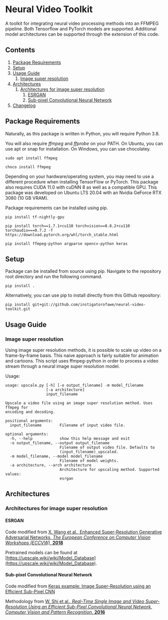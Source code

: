 # Neural Video Toolkit

A toolkit for integrating neural video processing methods into an FFMPEG pipeline. Both Tensorflow and PyTorch models
are supported. Additional model architectures can be supported through the extension of this code.

## Contents

1. [Package Requirements](#package-requirements)
1. [Setup](#setup)
1. [Usage Guide](#usage-guide)
   1. [Image super resolution](#image-super-resolution)
1. [Architectures](#architectures)
   1. [Architectures for image super resolution](#architectures-for-image-super-resolution)
      1. [ESRGAN](#esrgan)
      1. [Sub-pixel Convolutional Neural Network](#sub-pixel-convolutional-neural-network)
1. [Changelog](CHANGELOG.md)

## Package Requirements

Naturally, as this package is written in Python, you will require Python 3.8.

You will also require *ffmpeg* and *ffprobe* on your PATH. On Ubuntu, you can use apt or snap for installation. On
Windows, you can use chocolatey.

```
sudo apt install ffmpeg
```

```
choco install ffmpeg
```

Depending on your hardware/operating system, you may need to use a different procedure when installing TensorFlow or
PyTorch. This package also requires CUDA 11.0 with cuDNN 8 as well as a compatible GPU. This package was developed on
Ubuntu LTS 20.04 with an Nvidia GeForce RTX 3080 (10 GB VRAM).

Package requirements can be installed using pip.

```
pip install tf-nightly-gpu 
```

```
pip install torch==1.7.1+cu110 torchvision==0.8.2+cu110 torchaudio===0.7.2 -f https://download.pytorch.org/whl/torch_stable.html
```

```
pip install ffmpeg-python argparse opencv-python keras
```

## Setup

Package can be installed from source using pip. Navigate to the repository root directory and run the following command.

```
pip install .
```

Alternatively, you can use pip to install directly from this Github repository:

```
pip install git+git://github.com/instigatorofawe/neural-video-toolkit.git
```

## Usage Guide

### Image super resolution

Using image super resolution methods, it is possible to scale up video on a frame-by-frame basis. This naive approach is
fairly suitable for animation and cartoons. This script uses ffmpeg-python in order to process a video stream through a
neural image super resolution model.

Usage:

```
usage: upscale.py [-h] [-o output_filename] -m model_filename
                  [-a architecture]
                  input_filename

Upscale a video file using an image super resolution method. Uses ffmpeg for
encoding and decoding.

positional arguments:
  input_filename        Filename of input video file.

optional arguments:
  -h, --help            show this help message and exit
  -o output_filename, --output output_filename
                        Filename of output video file. Defaults to
                        (input_filename)_upscaled.
  -m model_filename, --model model_filename
                        Filename of model weights.
  -a architecture, --arch architecture
                        Architecture for upscaling method. Supported values:
                        esrgan
```

## Architectures

### Architectures for image super resolution

#### ESRGAN

Code modified from [X. Wang et al., Enhanced Super-Resolution Generative Adversarial Networks, *The European Conference
on Computer Vision Workshops (ECCVW)*, **2018**](https://github.com/BlueAmulet/ESRGAN)

Pretrained models can be found at [https://upscale.wiki/wiki/Model_Database](https://upscale.wiki/wiki/Model_Database).

#### Sub-pixel Convolutional Neural Network

Code modified from [Keras example: Image Super-Resolution using an Efficient Sub-Pixel CNN](
https://github.com/keras-team/keras-io/blob/master/examples/vision/super_resolution_sub_pixel.py)

Methodology from [W. Shi et al., *Real-Time Single Image and Video Super-Resolution Using an Efficient Sub-Pixel
Convolutional Neural Network, Computer Vision and Pattern Recognition*, **2016**](https://arxiv.org/abs/1609.05158)

